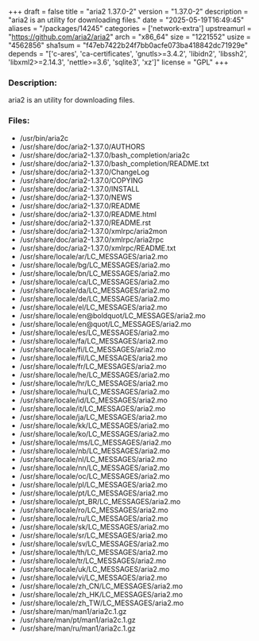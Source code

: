 +++
draft = false
title = "aria2 1.37.0-2"
version = "1.37.0-2"
description = "aria2 is an utility for downloading files."
date = "2025-05-19T16:49:45"
aliases = "/packages/14245"
categories = ['network-extra']
upstreamurl = "https://github.com/aria2/aria2"
arch = "x86_64"
size = "1221552"
usize = "4562856"
sha1sum = "f47eb7422b24f7bb0acfe073ba418842dc71929e"
depends = "['c-ares', 'ca-certificates', 'gnutls>=3.4.2', 'libidn2', 'libssh2', 'libxml2>=2.14.3', 'nettle>=3.6', 'sqlite3', 'xz']"
license = "GPL"
+++
### Description: 
aria2 is an utility for downloading files.

### Files: 
* /usr/bin/aria2c
* /usr/share/doc/aria2-1.37.0/AUTHORS
* /usr/share/doc/aria2-1.37.0/bash_completion/aria2c
* /usr/share/doc/aria2-1.37.0/bash_completion/README.txt
* /usr/share/doc/aria2-1.37.0/ChangeLog
* /usr/share/doc/aria2-1.37.0/COPYING
* /usr/share/doc/aria2-1.37.0/INSTALL
* /usr/share/doc/aria2-1.37.0/NEWS
* /usr/share/doc/aria2-1.37.0/README
* /usr/share/doc/aria2-1.37.0/README.html
* /usr/share/doc/aria2-1.37.0/README.rst
* /usr/share/doc/aria2-1.37.0/xmlrpc/aria2mon
* /usr/share/doc/aria2-1.37.0/xmlrpc/aria2rpc
* /usr/share/doc/aria2-1.37.0/xmlrpc/README.txt
* /usr/share/locale/ar/LC_MESSAGES/aria2.mo
* /usr/share/locale/bg/LC_MESSAGES/aria2.mo
* /usr/share/locale/bn/LC_MESSAGES/aria2.mo
* /usr/share/locale/ca/LC_MESSAGES/aria2.mo
* /usr/share/locale/da/LC_MESSAGES/aria2.mo
* /usr/share/locale/de/LC_MESSAGES/aria2.mo
* /usr/share/locale/el/LC_MESSAGES/aria2.mo
* /usr/share/locale/en@boldquot/LC_MESSAGES/aria2.mo
* /usr/share/locale/en@quot/LC_MESSAGES/aria2.mo
* /usr/share/locale/es/LC_MESSAGES/aria2.mo
* /usr/share/locale/fa/LC_MESSAGES/aria2.mo
* /usr/share/locale/fi/LC_MESSAGES/aria2.mo
* /usr/share/locale/fil/LC_MESSAGES/aria2.mo
* /usr/share/locale/fr/LC_MESSAGES/aria2.mo
* /usr/share/locale/he/LC_MESSAGES/aria2.mo
* /usr/share/locale/hr/LC_MESSAGES/aria2.mo
* /usr/share/locale/hu/LC_MESSAGES/aria2.mo
* /usr/share/locale/id/LC_MESSAGES/aria2.mo
* /usr/share/locale/it/LC_MESSAGES/aria2.mo
* /usr/share/locale/ja/LC_MESSAGES/aria2.mo
* /usr/share/locale/kk/LC_MESSAGES/aria2.mo
* /usr/share/locale/ko/LC_MESSAGES/aria2.mo
* /usr/share/locale/ms/LC_MESSAGES/aria2.mo
* /usr/share/locale/nb/LC_MESSAGES/aria2.mo
* /usr/share/locale/nl/LC_MESSAGES/aria2.mo
* /usr/share/locale/nn/LC_MESSAGES/aria2.mo
* /usr/share/locale/oc/LC_MESSAGES/aria2.mo
* /usr/share/locale/pl/LC_MESSAGES/aria2.mo
* /usr/share/locale/pt/LC_MESSAGES/aria2.mo
* /usr/share/locale/pt_BR/LC_MESSAGES/aria2.mo
* /usr/share/locale/ro/LC_MESSAGES/aria2.mo
* /usr/share/locale/ru/LC_MESSAGES/aria2.mo
* /usr/share/locale/sk/LC_MESSAGES/aria2.mo
* /usr/share/locale/sr/LC_MESSAGES/aria2.mo
* /usr/share/locale/sv/LC_MESSAGES/aria2.mo
* /usr/share/locale/th/LC_MESSAGES/aria2.mo
* /usr/share/locale/tr/LC_MESSAGES/aria2.mo
* /usr/share/locale/uk/LC_MESSAGES/aria2.mo
* /usr/share/locale/vi/LC_MESSAGES/aria2.mo
* /usr/share/locale/zh_CN/LC_MESSAGES/aria2.mo
* /usr/share/locale/zh_HK/LC_MESSAGES/aria2.mo
* /usr/share/locale/zh_TW/LC_MESSAGES/aria2.mo
* /usr/share/man/man1/aria2c.1.gz
* /usr/share/man/pt/man1/aria2c.1.gz
* /usr/share/man/ru/man1/aria2c.1.gz
